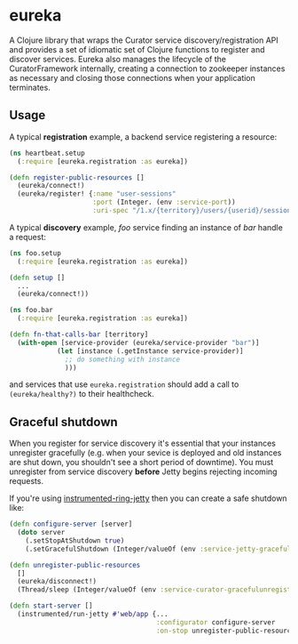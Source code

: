 # eureka

A Clojure library that wraps the Curator service discovery/registration API and provides a set of idiomatic set of Clojure functions to register and discover services. Eureka also manages the lifecycle of the CuratorFramework internally, creating a connection to zookeeper instances as necessary and closing those connections when your application terminates.

## Usage

A typical **registration** example, a backend service registering a resource:

```clj
(ns heartbeat.setup
  (:require [eureka.registration :as eureka])

(defn register-public-resources []
  (eureka/connect!)
  (eureka/register! {:name "user-sessions"
                     :port (Integer. (env :service-port))
                     :uri-spec "/1.x/{territory}/users/{userid}/sessions/{devicetype}/{app}"}))
```

A typical **discovery** example, _foo_ service finding an instance of _bar_ handle a request:

```clj
(ns foo.setup
  (:require [eureka.registration :as eureka])

(defn setup []
  ...
  (eureka/connect!))
```

```clj
(ns foo.bar
  (:require [eureka.registration :as eureka])

(defn fn-that-calls-bar [territory]
  (with-open [service-provider (eureka/service-provider "bar")]
            (let [instance (.getInstance service-provider)]
              ;; do something with instance
              )))

```

and services that use `eureka.registration` should add a call to `(eureka/healthy?)` to their healthcheck.

## Graceful shutdown

When you register for service discovery it's essential that your instances unregister gracefully (e.g. when your sevice is deployed and old instances are shut down, you shouldn't see a short period of downtime). You must unregister from service discovery **before** Jetty begins rejecting incoming requests.

If you're using [instrumented-ring-jetty](http://github.brislabs.com/libraries/instrumented-ring-jetty) then you can create a safe shutdown like:

```clj
(defn configure-server [server]
  (doto server
    (.setStopAtShutdown true)
    (.setGracefulShutdown (Integer/valueOf (env :service-jetty-gracefulshutdown-millis)))))

(defn unregister-public-resources
  []
  (eureka/disconnect!)
  (Thread/sleep (Integer/valueOf (env :service-curator-gracefulunregister-millis))))

(defn start-server []
  (instrumented/run-jetty #'web/app {...
                                     :configurator configure-server
                                     :on-stop unregister-public-resources}))
```

